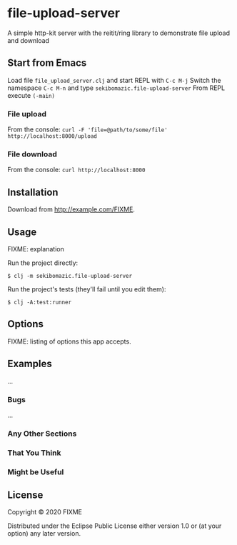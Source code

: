# file-upload-server

A simple http-kit server with the reitit/ring library to demonstrate file upload and download

## Start from Emacs

Load file `file_upload_server.clj` and start REPL with `C-c M-j`
Switch the namespace `C-c M-n` and type `sekibomazic.file-upload-server`
From REPL execute `(-main)`

### File upload

From the console: `curl -F 'file=@path/to/some/file' http://localhost:8000/upload`

### File download

From the console: `curl http://localhost:8000`


## Installation

Download from http://example.com/FIXME.

## Usage

FIXME: explanation

Run the project directly:

    $ clj -m sekibomazic.file-upload-server

Run the project's tests (they'll fail until you edit them):

    $ clj -A:test:runner

## Options

FIXME: listing of options this app accepts.

## Examples

...

### Bugs

...

### Any Other Sections
### That You Think
### Might be Useful

## License

Copyright © 2020 FIXME

Distributed under the Eclipse Public License either version 1.0 or (at
your option) any later version.
